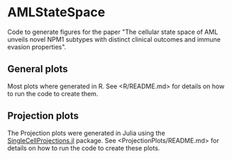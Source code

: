 # AMLStateSpace
Code to generate figures for the paper "The cellular state space of AML unveils novel NPM1 subtypes with distinct clinical outcomes and immune evasion properties".

## General plots
Most plots where generated in R.
See <R/README.md> for details on how to run the code to create them.

## Projection plots
The Projection plots were generated in Julia using the [SingleCellProjections.jl](https://github.com/BioJulia/SingleCellProjections.jl) package.
See <ProjectionPlots/README.md> for details on how to run the code to create these plots.
